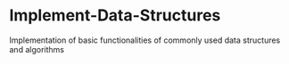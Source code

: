 # Implement-Data-Structures
Implementation of basic functionalities of commonly used data structures and algorithms
